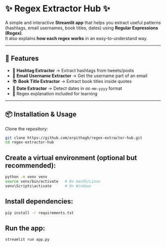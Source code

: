 # ✨ Regex Extractor Hub ✨

A simple and interactive **Streamlit app** that helps you extract useful patterns (hashtags, email usernames, book titles, dates) using **Regular Expressions (Regex)**.  
It also explains **how each regex works** in an easy-to-understand way.

---

## 🚀 Features
- 📌 **Hashtag Extractor** → Extract hashtags from tweets/posts  
- 📧 **Email Username Extractor** → Get the username part of an email  
- 📚 **Book Title Extractor** → Extract book titles inside quotes  
- 📅 **Date Extractor** → Detect dates in `dd-mm-yyyy` format  
- 🔎 Regex explanation included for learning  

---

## 📦 Installation & Usage

Clone the repository:

```bash
git clone https://github.com/arpithagh/regex-extractor-hub.git
cd regex-extractor-hub
```

## Create a virtual environment (optional but recommended):

```bash
python -m venv venv
source venv/bin/activate   # On macOS/Linux
venv\Scripts\activate      # On Windows
```

## Install dependencies:

```bash
pip install -r requirements.txt
```

## Run the app:

```bash
streamlit run app.py
```
